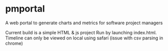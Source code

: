 # pmportal
A web portal to generate charts and metrics for software project managers

Current build is a simple HTML & js project
Run by launching index.html.
Timeline can only be viewed on local using safari (issue with csv parsing in chrome)
